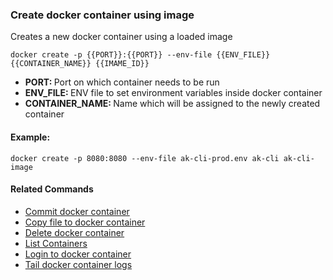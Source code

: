 ### Create docker container using image

Creates a new docker container using a loaded image

`docker create -p {{PORT}}:{{PORT}} --env-file {{ENV_FILE}} {{CONTAINER_NAME}} {{IMAME_ID}}`

- <b>PORT: </b>Port on which container needs to be run
- <b>ENV_FILE: </b>ENV file to set environment variables inside docker container
- <b>CONTAINER_NAME: </b>Name which will be assigned to the newly created container

#### Example:

`docker create -p 8080:8080 --env-file ak-cli-prod.env ak-cli ak-cli-image`

#### Related Commands

- [Commit docker container](docker-container-commit.md)
- [Copy file to docker container](docker-cp.md)
- [Delete docker container](docker-container-rm.md)
- [List Containers](docker-container-list.md)
- [Login to docker container](docker-login.md)
- [Tail docker container logs](docker-logs-tail.md)